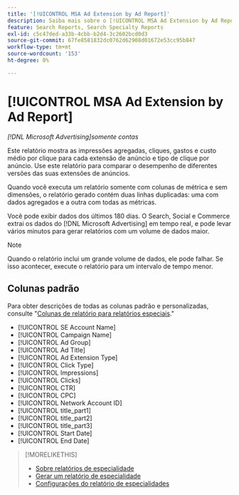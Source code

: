 ```yaml
---
title: '[!UICONTROL MSA Ad Extension by Ad Report]'
description: Saiba mais sobre o [!UICONTROL MSA Ad Extension by Ad Report].
feature: Search Reports, Search Specialty Reports
exl-id: c5c47ded-a33b-4cbb-b2d4-3c2602bcd0d3
source-git-commit: 67fe8581832dc0762d62908d01672e53cc95b847
workflow-type: tm+mt
source-wordcount: '153'
ht-degree: 0%

---
```


# [!UICONTROL MSA Ad Extension by Ad Report]

*[!DNL Microsoft Advertising]somente contas*

Este relatório mostra as impressões agregadas, cliques, gastos e custo médio por clique para cada extensão de anúncio e tipo de clique por anúncio. Use este relatório para comparar o desempenho de diferentes versões das suas extensões de anúncios.

Quando você executa um relatório somente com colunas de métrica e sem dimensões, o relatório gerado contém duas linhas duplicadas: uma com dados agregados e a outra com todas as métricas.<!-- all metrics? -->

Você pode exibir dados dos últimos 180 dias. O Search, Social e Commerce extrai os dados do [!DNL Microsoft Advertising] em tempo real, e pode levar vários minutos para gerar relatórios com um volume de dados maior.

>[!NOTE]
>
>Quando o relatório inclui um grande volume de dados, ele pode falhar. Se isso acontecer, execute o relatório para um intervalo de tempo menor.

## Colunas padrão

Para obter descrições de todas as colunas padrão e personalizadas, consulte &quot;[Colunas de relatório para relatórios especiais](specialty-report-columns.md).&quot;

* [!UICONTROL SE Account Name]
* [!UICONTROL Campaign Name]
* [!UICONTROL Ad Group]
* [!UICONTROL Ad Title]
* [!UICONTROL Ad Extension Type]
* [!UICONTROL Click Type]
* [!UICONTROL Impressions]
* [!UICONTROL Clicks]
* [!UICONTROL CTR]
* [!UICONTROL CPC]
* [!UICONTROL Network Account ID]
* [!UICONTROL title_part1]<!-- segment of the ad title? -->
* [!UICONTROL title_part2]<!-- ? -->
* [!UICONTROL title_part3]<!-- ? -->
* [!UICONTROL Start Date]
* [!UICONTROL End Date]

>[!MORELIKETHIS]
>
>* [Sobre relatórios de especialidade](specialty-report-about.md)
>* [Gerar um relatório de especialidade](specialty-report-generate.md)
>* [Configurações do relatório de especialidades](specialty-report-settings.md)
